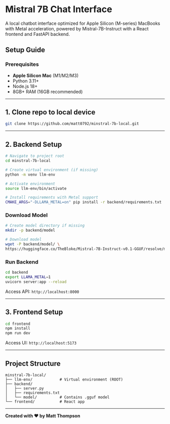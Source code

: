 # Mistral 7B Chat Interface

A local chatbot interface optimized for Apple Silicon (M-series) MacBooks with Metal acceleration, powered by Mistral-7B-Instruct with a React frontend and FastAPI backend.

## Setup Guide

### Prerequisites
- **Apple Silicon Mac** (M1/M2/M3)
- Python 3.11+
- Node.js 18+
- 8GB+ RAM (16GB recommended)

---

## 1. Clone repo to local device

```bash
git clone https://github.com/matt0792/minstral-7b-local.git
```

---

## 2. Backend Setup

```bash
# Navigate to project root
cd minstral-7b-local

# Create virtual environment (if missing)
python -m venv llm-env

# Activate environment
source llm-env/bin/activate 

# Install requirements with Metal support
CMAKE_ARGS="-DLLAMA_METAL=on" pip install -r backend/requirements.txt
```

### Download Model
```bash
# Create model directory if missing
mkdir -p backend/model

# Download model
wget -P backend/model/ \
https://huggingface.co/TheBloke/Mistral-7B-Instruct-v0.1-GGUF/resolve/main/mistral-7b-instruct-v0.1.Q4_K_M.gguf
```

### Run Backend
```bash
cd backend
export LLAMA_METAL=1
uvicorn server:app --reload
```
Access API: `http://localhost:8000`

---

## 3. Frontend Setup
```bash
cd frontend
npm install
npm run dev
```
Access UI: `http://localhost:5173`

---

## Project Structure
```
minstral-7b-local/
├── llm-env/            # Virtual environment (ROOT)
├── backend/
│   ├── server.py
│   ├── requirements.txt
│   └── model/          # Contains .gguf model
└── frontend/           # React app
```

---

**Created with ♥ by Matt Thompson**  
